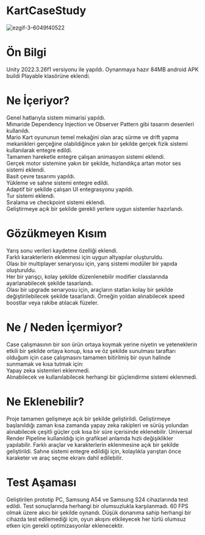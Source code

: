 # KartCaseStudy
![ezgif-3-6049f40522](https://github.com/XeldarAlz/KartCaseStudy/assets/15848661/f8c1f936-df9b-42c1-b115-8104eea8991e)

# Ön Bilgi

Unity 2022.3.26f1 versiyonu ile yapıldı. Oynanmaya hazır 84MB android APK buildi Playable klasörüne eklendi.

# Ne İçeriyor?

Genel hatlarıyla sistem mimarisi yapıldı.\
Mimaride Dependency Injection ve Observer Pattern gibi tasarım desenleri kullanıldı.\
Mario Kart oyununun temel mekağini olan araç sürme ve drift yapma mekanikleri gerçeğine olabildiğince yakın bir şekilde gerçek fizik sistemi kullanılarak entegre edildi.\
Tamamen hareketle entegre çalışan animasyon sistemi eklendi.\
Gerçek motor sistemine yakın bir şekilde, hızlandıkça artan motor ses sistemi eklendi.\
Basit çevre tasarımı yapıldı.\
Yükleme ve sahne sistemi entegre edildi.\
Adaptif bir şekilde çalışan UI entegrasyonu yapıldı.\
Tur sistemi eklendi.\
Sıralama ve checkpoint sistemi eklendi.\
Geliştirmeye açık bir şekilde gerekli yerlere uygun sistemler hazırlandı.

# Gözükmeyen Kısım

Yarış sonu verileri kaydetme özelliği eklendi.\
Farklı karakterlerin eklenmesi için uygun altyapılar oluşturuldu.\
Olası bir multiplayer senaryosu için, yarış sistemi modüler bir yapıda oluşturuldu.\
Her bir yarışçı, kolay şekilde düzenlenebilir modifier classlarında ayarlanabilecek şekilde tasarlandı.\
Olası bir upgrade senaryosu için, araçların statları kolay bir şekilde değiştirilebilecek şekilde tasarlandı. Örneğin yoldan alınabilecek speed boostlar veya rakibe atılacak füzeler.

# Ne / Neden İçermiyor?

Case çalışmasının bir son ürün ortaya koymak yerine niyetin ve yeteneklerin etkili bir şekilde ortaya konup, kısa ve öz şekilde sunulması taraftarı olduğum için case çalışmasını tamamen bitirilmiş bir oyun halinde sunmamak ve kısa tutmak için:\
Yapay zeka sistemleri eklenmedi.\
Alınabilecek ve kullanılabilecek herhangi bir güçlendirme sistemi eklenmedi.

# Ne Eklenebilir?

Proje tamamen gelişmeye açık bir şekilde geliştirildi. Geliştirmeye başlanıldığı zaman kısa zamanda yapay zeka rakipleri ve sürüş yolundan alınabilecek çeşitli güçler çok kısa bir süre içerisinde eklenebilir. Universal Render Pipeline kullanıldığı için grafiksel anlamda hızlı değişiklikler yapılabilir. Farklı araçlar ve karakterlerin eklenmesine açık bir şekilde geliştirildi. Sahne sistemi entegre edildiği için, kolaylıkla yarıştan önce karaketer ve araç seçme ekranı dahil edilebilir.

# Test Aşaması

Geliştirilen prototip PC, Samsung A54 ve Samsung S24 cihazlarında test edildi. Test sonuçlarında herhangi bir olumsuzlukla karşılanmadı. 60 FPS olmak üzere akıcı bir şekilde oynandı. Düşük donanıma sahip herhangi bir cihazda test edilemediği için, oyun akışını etkileyecek her türlü olumsuz etken için gerekli optimizasyonlar eklenecektir.
